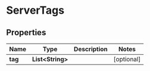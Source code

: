 
# ServerTags

## Properties
Name | Type | Description | Notes
------------ | ------------- | ------------- | -------------
**tag** | **List&lt;String&gt;** |  |  [optional]



